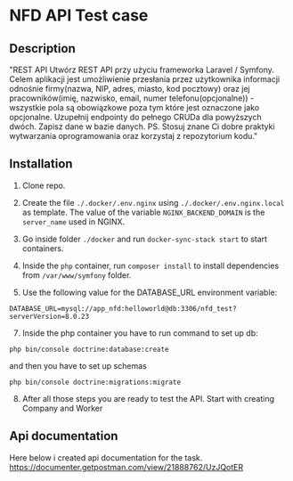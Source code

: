 # NFD API Test case

## Description

"REST API Utwórz REST API przy użyciu frameworka Laravel / Symfony. Celem aplikacji jest umożliwienie przesłania przez użytkownika informacji odnośnie firmy(nazwa, NIP, adres, miasto, kod pocztowy) oraz jej pracowników(imię, nazwisko, email, numer telefonu(opcjonalne)) - wszystkie pola są obowiązkowe poza tym które jest oznaczone jako opcjonalne. Uzupełnij endpointy do pełnego CRUDa dla powyższych dwóch. Zapisz dane w bazie danych. PS. Stosuj znane Ci dobre praktyki wytwarzania oprogramowania oraz korzystaj z repozytorium kodu."
## Installation

1. Clone repo.

2. Create the file `./.docker/.env.nginx` using `./.docker/.env.nginx.local` as template. The value of the variable `NGINX_BACKEND_DOMAIN` is the `server_name` used in NGINX.

3. Go inside folder `./docker` and run `docker-sync-stack start` to start containers.

5. Inside the `php` container, run `composer install` to install dependencies from `/var/www/symfony` folder.

6. Use the following value for the DATABASE_URL environment variable:

```
DATABASE_URL=mysql://app_nfd:helloworld@db:3306/nfd_test?serverVersion=8.0.23
```
7. Inside the php container you have to run command to set up db:
```
php bin/console doctrine:database:create
```
and then you have to set up schemas
```
php bin/console doctrine:migrations:migrate
```

8. After all those steps you are ready to test the API. Start with creating Company and Worker

## Api documentation
Here below i created api documentation for the task. 
https://documenter.getpostman.com/view/21888762/UzJQotER
